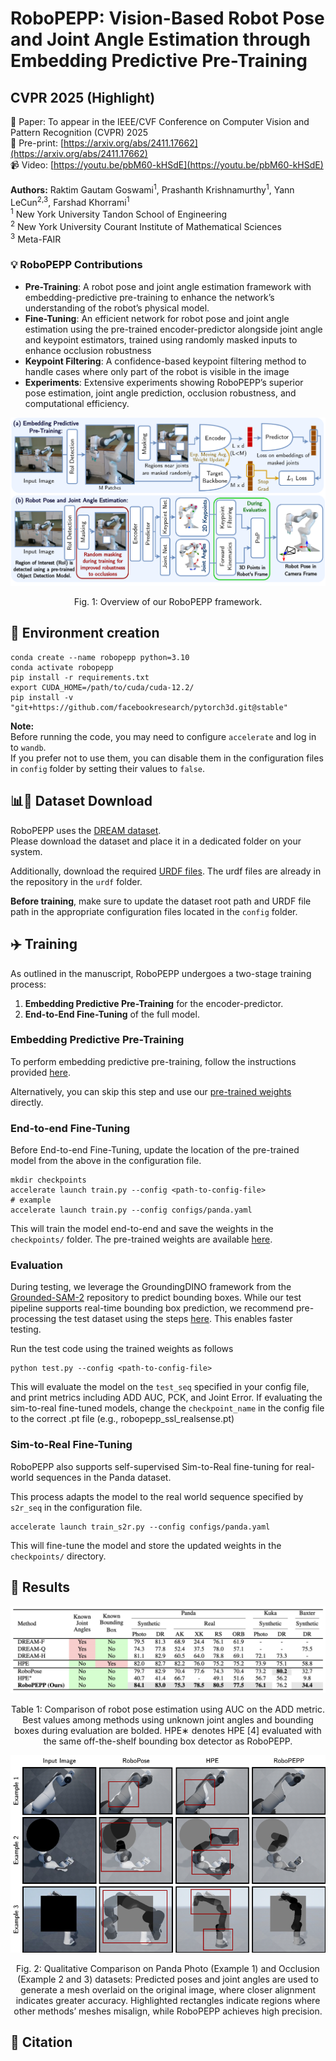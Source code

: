 # RoboPEPP: Vision-Based Robot Pose and Joint Angle Estimation through Embedding Predictive Pre-Training
## CVPR 2025 (Highlight)
📖 Paper: To appear in the IEEE/CVF Conference on Computer Vision and Pattern Recognition (CVPR) 2025  
📖 Pre-print: [https://arxiv.org/abs/2411.17662](https://arxiv.org/abs/2411.17662)  
📹 Video: [https://youtu.be/pbM60-kHSdE](https://youtu.be/pbM60-kHSdE)

**Authors:** Raktim Gautam Goswami<sup>1</sup>, Prashanth Krishnamurthy<sup>1</sup>, Yann LeCun<sup>2,3</sup>, Farshad Khorrami<sup>1</sup>  
<sup>1</sup> New York University Tandon School of Engineering  
<sup>2</sup> New York University Courant Institute of Mathematical Sciences  
<sup>3</sup> Meta-FAIR

### 💡 RoboPEPP Contributions
- **Pre-Training**: A robot pose and joint angle estimation framework with embedding-predictive pre-training to enhance the network’s understanding of the robot’s physical model.
- **Fine-Tuning**: An efficient network for robot pose and joint angle estimation using the pre-trained encoder-predictor alongside joint angle and keypoint estimators, trained using randomly masked inputs to enhance occlusion robustness
- **Keypoint Filtering**: A confidence-based keypoint filtering method to handle cases where only part of the robot is visible in the image
- **Experiments**: Extensive experiments showing RoboPEPP’s superior pose estimation, joint angle prediction, occlusion robustness, and computational efficiency.

<center>
<img src="assets/flow.png" alt="Alt text" />
<p>Fig. 1: Overview of our RoboPEPP framework.</p>
</center>

## 🔨 Environment creation   
```
conda create --name robopepp python=3.10
conda activate robopepp
pip install -r requirements.txt
export CUDA_HOME=/path/to/cuda/cuda-12.2/
pip install -v "git+https://github.com/facebookresearch/pytorch3d.git@stable"
```

**Note:**  
Before running the code, you may need to configure `accelerate` and log in to `wandb`.  
If you prefer not to use them, you can disable them in the configuration files in `config` folder by setting their values to `false`.


## 📊💾 Dataset Download

RoboPEPP uses the [DREAM dataset](https://drive.google.com/drive/folders/1uNK2n9wU4tRE07sM_r640wDhwmOwuxx6).  
Please download the dataset and place it in a dedicated folder on your system.

Additionally, download the required [URDF files](https://drive.google.com/drive/folders/17KNhy28pypheYfDCxgOjJf4IyUnOI3gW). The urdf files are already in the repository in the `urdf` folder.

**Before training**, make sure to update the dataset root path and URDF file path in the appropriate configuration files located in the `config` folder.

## ✈️ Training

As outlined in the manuscript, RoboPEPP undergoes a two-stage training process:

1. **Embedding Predictive Pre-Training** for the encoder-predictor.
2. **End-to-End Fine-Tuning** of the full model.

### Embedding Predictive Pre-Training

To perform embedding predictive pre-training, follow the instructions provided [here](ijepa/README.md).

Alternatively, you can skip this step and use our [pre-trained weights](https://drive.google.com/drive/folders/1xCppvmG4Koh-pYmcl5P-YZG64LTEvRSd?usp=sharing) directly.

### End-to-end Fine-Tuning
Before End-to-end Fine-Tuning, update the location of the pre-trained model from the above in the configuration file.
```
mkdir checkpoints
accelerate launch train.py --config <path-to-config-file>
# example
accelerate launch train.py --config configs/panda.yaml
```
This will train the model end-to-end and save the weights in the `checkpoints/` folder. The pre-trained weights are available [here](https://drive.google.com/drive/folders/1xCppvmG4Koh-pYmcl5P-YZG64LTEvRSd?usp=sharing).

### Evaluation
During testing, we leverage the GroundingDINO framework from the [Grounded-SAM-2](https://github.com/IDEA-Research/Grounded-SAM-2) repository to predict bounding boxes. While our test pipeline supports real-time bounding box prediction, we recommend pre-processing the test dataset using the steps [here](bbox_grounding_dino/README.md). This enables faster testing.


Run the test code using the trained weights as follows
```
python test.py --config <path-to-config-file>
```
This will evaluate the model on the `test_seq` specified in your config file, and print metrics including ADD AUC, PCK, and Joint Error. If evaluating the sim-to-real fine-tuned models, change the `checkpoint_name` in the config file to the correct .pt file (e.g., robopepp_ssl_realsense.pt)


### Sim-to-Real Fine-Tuning
RoboPEPP also supports self-supervised Sim-to-Real fine-tuning for real-world sequences in the Panda dataset.

This process adapts the model to the real world sequence specified by `s2r_seq` in the configuration file.
```
accelerate launch train_s2r.py --config configs/panda.yaml
```
This will fine-tune the model and store the updated weights in the `checkpoints/` directory.

## 📝 Results
<center>
<img src="assets/results_table.png" alt="Alt text" />
<p>Table 1: Comparison of robot pose estimation using AUC on the ADD metric. Best values among methods using unknown joint angles and bounding boxes during evaluation are bolded. HPE∗ denotes HPE [4] evaluated with the same off-the-shelf bounding box detector as RoboPEPP.</p>
</center>
<center>
<img src="assets/combined_res.png" alt="Alt text" />
<p>Fig. 2: Qualitative Comparison on Panda Photo (Example 1) and Occlusion (Example 2 and 3) datasets: Predicted poses and joint angles are used to generate a mesh overlaid on the original image, where closer alignment indicates greater accuracy. Highlighted rectangles indicate regions where other methods’ meshes misalign, while RoboPEPP achieves high precision.</p>
</center>

## 📧 Citation
```bibtex